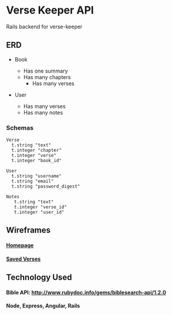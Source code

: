 # Verse Keeper API
Rails backend for verse-keeper

## ERD

- Book
   - Has one summary
   - Has many chapters
       - Has many verses
       
- User
   - Has many verses
   - Has many notes
   
   
### Schemas   
```
Verse
  t.string "text"
  t.integer "chapter"
  t.integer "verse"
  t.integer "book_id"
```
   
```
User
  t.string "username"
  t.string "email"
  t.string "password_digest"
```

```
Notes 
   t.string "text"
   t.integer "verse_id"
   t.integer "user_id"
```

## Wireframes

#### [Homepage](https://wireframe.cc/Ij14Ul)
#### [Saved Verses](https://wireframe.cc/rVu4jn)

## Technology Used

#### Bible API: http://www.rubydoc.info/gems/biblesearch-api/1.2.0
#### Node, Express, Angular, Rails
